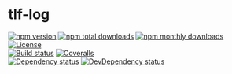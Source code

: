 tlf-log
=======

[![npm version](https://img.shields.io/npm/v/tlf-log.svg?style=flat-square)](https://www.npmjs.com/package/tlf-log)
[![npm total downloads](https://img.shields.io/npm/dt/tlf-log.svg?style=flat-square)](https://www.npmjs.com/package/tlf-log)
[![npm monthly downloads](https://img.shields.io/npm/dm/tlf-log.svg?style=flat-square)](https://www.npmjs.com/package/tlf-log)
[![License](https://img.shields.io/github/license/thislooksfun/tlf-log.svg?style=flat-square)](https://github.com/thislooksfun/tlf-log/blob/master/LICENSE)  
[![Build status](https://img.shields.io/travis/thislooksfun/tlf-log/master.svg?style=flat-square)](https://travis-ci.org/thislooksfun/tlf-log)
[![Coveralls](https://img.shields.io/coveralls/github/thislooksfun/tlf-log.svg?style=flat-square)](https://coveralls.io/github/thislooksfun/tlf-log?branch=master)  
[![Dependency status](https://img.shields.io/david/thislooksfun/tlf-log.svg?style=flat-square)](https://david-dm.org/thislooksfun/tlf-log)
[![DevDependency status](https://img.shields.io/david/dev/thislooksfun/tlf-log.svg?style=flat-square)](https://david-dm.org/thislooksfun/tlf-log#info=devDependencies)